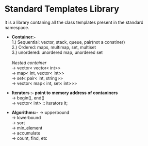 # Standard Templates Library
It is a library contaning all the class templates present in the standard namespace. 

- **Container:-** <br>
1.) Sequential: vector, stack, queue, pair(not a conatiner) <br>
2.) Ordered: maps, multimap, set, multiset <br>
3.) unordered: unordered map, unordered set <br><br>
*Nested container*<br>
-> vector< vector< int>> <br>
-> map< int, vector< int>> <br>
-> set< pair< int, string>> <br>
-> vector< map< int, set< int>>> <br>

- **Iterators :- point to memory address of contaoiners** <br>
    -> begin(), end() <br>
    -> vector< int> :: iterators it;

- **Algorithms:-**
    -> upperbound <br>
    -> lowerbound <br>
    -> sort <br>
    -> min_element <br>
    -> accumulate <br>
     -> count, find, etc
